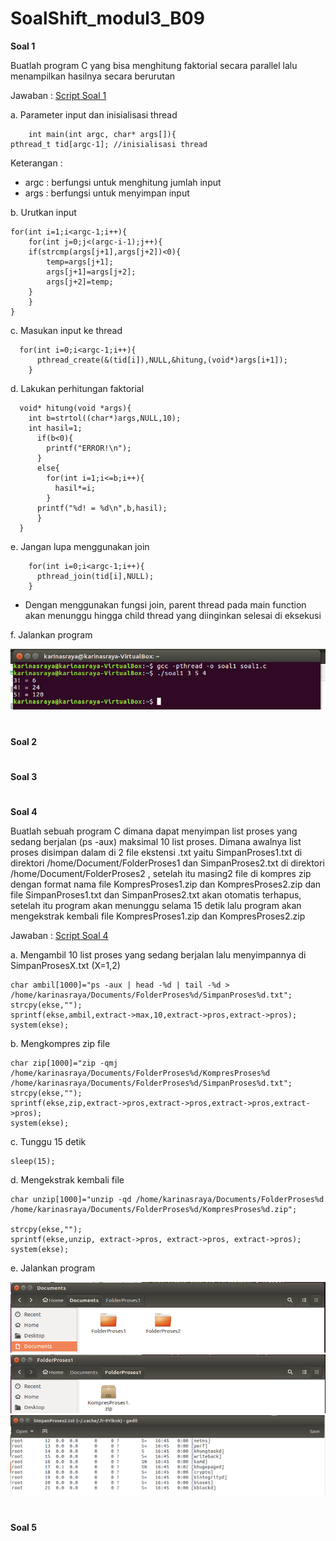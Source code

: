 # SoalShift_modul3_B09

<b> Soal 1 </b>

Buatlah program C yang bisa menghitung faktorial secara parallel lalu menampilkan hasilnya secara berurutan

Jawaban :  [Script Soal 1](/soal1/soal1.c)

a. Parameter input dan inisialisasi thread

      	int main(int argc, char* args[]){
	pthread_t tid[argc-1]; //inisialisasi thread
      
Keterangan :

* argc : berfungsi untuk menghitung jumlah input
* args : berfungsi untuk menyimpan input

b. Urutkan input

	for(int i=1;i<argc-1;i++){
		for(int j=0;j<(argc-i-1);j++){
		if(strcmp(args[j+1],args[j+2])<0){
			temp=args[j+1];
			args[j+1]=args[j+2];
			args[j+2]=temp;
		}
		}
	}
      
c. Masukan input ke thread

      for(int i=0;i<argc-1;i++){
		  pthread_create(&(tid[i]),NULL,&hitung,(void*)args[i+1]);
	    }
      
d. Lakukan perhitungan faktorial

      void* hitung(void *args){
	    int b=strtol((char*)args,NULL,10);
	    int hasil=1;
	      if(b<0){
		    printf("ERROR!\n");
	      }
	      else{
	        for(int i=1;i<=b;i++){
		      hasil*=i;
	        }
	      printf("%d! = %d\n",b,hasil);
	      }
      }

e. Jangan lupa menggunakan join

	    for(int i=0;i<argc-1;i++){
		  pthread_join(tid[i],NULL);
	    }

* Dengan menggunakan fungsi join, parent thread pada main function akan menunggu hingga child thread yang diinginkan selesai di eksekusi

f. Jalankan program

![Gambar](/Image/1.PNG)

#

<b> Soal 2 </b>

#

<b> Soal 3 </b>

#

<b> Soal 4 </b>

Buatlah sebuah program C dimana dapat menyimpan list proses yang sedang berjalan (ps -aux) maksimal 10 list proses. Dimana awalnya list proses disimpan dalam di 2 file ekstensi .txt yaitu  SimpanProses1.txt di direktori /home/Document/FolderProses1 dan SimpanProses2.txt di direktori /home/Document/FolderProses2 , setelah itu masing2 file di  kompres zip dengan format nama file KompresProses1.zip dan KompresProses2.zip dan file SimpanProses1.txt dan SimpanProses2.txt akan otomatis terhapus, setelah itu program akan menunggu selama 15 detik lalu program akan mengekstrak kembali file KompresProses1.zip dan KompresProses2.zip 

Jawaban :  [Script Soal 4](/soal4/soal4.c)

a. Mengambil 10 list proses yang sedang berjalan lalu menyimpannya di SimpanProsesX.txt (X=1,2)

	char ambil[1000]="ps -aux | head -%d | tail -%d > /home/karinasraya/Documents/FolderProses%d/SimpanProses%d.txt";
	strcpy(ekse,"");
	sprintf(ekse,ambil,extract->max,10,extract->pros,extract->pros);
	system(ekse);
	
b. Mengkompres zip file

	char zip[1000]="zip -qmj /home/karinasraya/Documents/FolderProses%d/KompresProses%d 
	/home/karinasraya/Documents/FolderProses%d/SimpanProses%d.txt";
	strcpy(ekse,"");
	sprintf(ekse,zip,extract->pros,extract->pros,extract->pros,extract->pros);
	system(ekse);
	
c. Tunggu 15 detik

	sleep(15);
	
d. Mengekstrak kembali file

	char unzip[1000]="unzip -qd /home/karinasraya/Documents/FolderProses%d 
	/home/karinasraya/Documents/FolderProses%d/KompresProses%d.zip";

	strcpy(ekse,"");
	sprintf(ekse,unzip, extract->pros, extract->pros, extract->pros);
	system(ekse);

e. Jalankan program

![Gambar](/Image/4a.PNG)
![Gambar](/Image/4b.PNG)
![Gambar](/Image/4c.PNG)

#

<b> Soal 5 </b>
